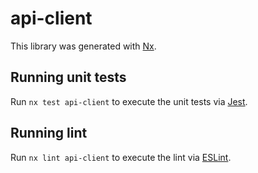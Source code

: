 # api-client

This library was generated with [Nx](https://nx.dev).

## Running unit tests

Run `nx test api-client` to execute the unit tests via [Jest](https://jestjs.io).

## Running lint

Run `nx lint api-client` to execute the lint via [ESLint](https://eslint.org/).
